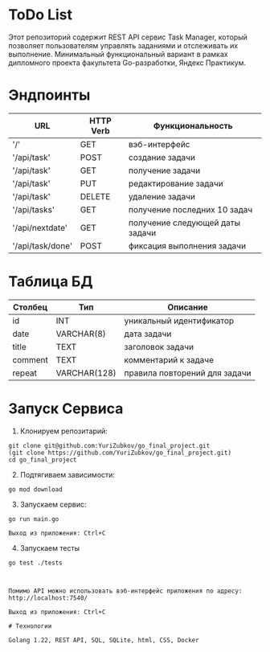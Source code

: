 # ToDo List
Этот репозиторий содержит REST API сервис Task Manager, который позволяет пользователям управлять заданиями и отслеживать их выполнение. Минимальный функциональный вариант в рамках дипломного проекта факультета Go-разработки, Яндекс Практикум.
# Эндпоинты

| URL              | HTTP Verb | Функциональность                |
| ---------------- | --------- | ------------------------------- |
| '/'              | GET       | вэб-интерфейс                   |
| '/api/task'      | POST      | создание задачи                 |
| '/api/task'      | GET       | получение задачи                |
| '/api/task'      | PUT       | редактирование задачи           |
| '/api/task'      | DELETE    | удаление задачи                 |
| '/api/tasks'     | GET       | получение последних 10 задач    |
| '/api/nextdate'  | GET       | получение следующей даты задачи |
| '/api/task/done' | POST      | фиксация выполнения задачи      |

# Таблица БД

| Столбец    | Тип          | Описание                      |
| ---------- | ------------ | ----------------------------- |
| id         | INT          | уникальный идентификатор      |
| date       | VARCHAR(8)   | дата задачи                   |
| title      | TEXT         | заголовок задачи              |
| comment    | TEXT         | комментарий к задаче          |
| repeat     | VARCHAR(128) | правила повторений для задачи |

# Запуск Сервиса

1. Клонируем репозитарий:
```shell
git clone git@github.com:YuriZubkov/go_final_project.git
(git clone https://github.com/YuriZubkov/go_final_project.git)
cd go_final_project
```
2. Подтягиваем зависимости:
```shell
go mod download
```
3. Запускаем сервис:
```shell
go run main.go

Выход из приложения: Ctrl+C

```
4. Запускаем тесты
```shell
go test ./tests



Помимо API можно использовать вэб-интерфейс приложения по адресу:
http://localhost:7540/

Выход из приложения: Ctrl+C

# Технологии

Golang 1.22, REST API, SQL, SQLite, html, CSS, Docker
